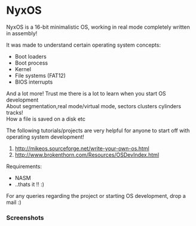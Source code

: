 # NyxOS
NyxOS is a 16-bit minimalistic OS, working in real mode completely written in assembly!

It was made to understand certain operating system concepts:
<ul>
<li>Boot loaders
<li>Boot process
<li>Kernel
<li>File systems (FAT12)
<li>BIOS interrupts
</ul>
And a lot more! Trust me there is a lot to learn when you start OS development<br>
About segmentation,real mode/virtual mode, sectors clusters cylinders tracks!<br>
How a file is saved on a disk etc

The following tutorials/projects are very helpful for anyone to start off with operating system development!

1) http://mikeos.sourceforge.net/write-your-own-os.html <br>
2) http://www.brokenthorn.com/Resources/OSDevIndex.html <br>


Requirements:
<ul>
<li>NASM
<li>..thats it !! :)
</ul>

For any queries regarding the project or starting OS development, drop a mail :) <br>

<h3>Screenshots</h3>



